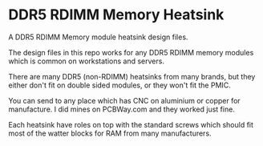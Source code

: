 # DDR5 RDIMM Memory Heatsink

A DDR5 RDIMM Memory module heatsink design files.

The design files in this repo works for any DDR5 RDIMM memory modules which is common on workstations and servers.

There are many DDR5 (non-RDIMM) heatsinks from many brands, but they either don't fit on double sided modules, or they won't fit the PMIC.

You can send to any place which has CNC on aluminium or copper for manufacture. I did mines on PCBWay.com and they worked just fine.

Each heatsink have roles on top with the standard screws which should fit most of the watter blocks for RAM from many manufacturers.
